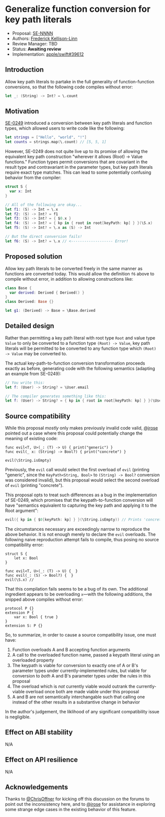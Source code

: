 # Generalize function conversion for key path literals

* Proposal: [SE-NNNN](NNNN-generalize-keypath-function-conversions.md)
* Authors: [Frederick Kellison-Linn](https://github.com/jumhyn)
* Review Manager: TBD
* Status: **Awaiting review**
* Implementation: [apple/swift#39612](https://github.com/apple/swift/pull/39612)

## Introduction

Allow key path literals to partake in the full generality of function-function conversions, so that the following code compiles without error:

```swift
let _: (String) -> Int? = \.count
```

## Motivation

[SE-0249](https://github.com/apple/swift-evolution/blob/main/proposals/0249-key-path-literal-function-expressions.md) introduced a conversion between key path literals and function types, which allowed users to write code like the following:

```swift
let strings = ["Hello", "world", "!"]
let counts = strings.map(\.count) // [5, 5, 1]
```

However, SE-0249 does not quite live up to its promise of allowing the equivalent key path construction "wherever it allows (Root) -> Value functions." Function types permit conversions that are covariant in the result type and contravariant in the parameter types, but key path literals require exact type matches. This can lead to some potentially confusing behavior from the compiler:

```swift
struct S {
  var x: Int
}

// All of the following are okay...
let f1: (S) -> Int = \.x
let f2: (S) -> Int? = f1
let f3: (S) -> Int? = { $0.x }
let f4: (S) -> Int? = { kp in { root in root[keyPath: kp] } }(\S.x)
let f5: (S) -> Int? = \.x as (S) -> Int

// But the direct conversion fails!
let f6: (S) -> Int? = \.x // <------------------- Error!
```

## Proposed solution

Allow key path literals to be converted freely in the same manner as functions are converted today. This would allow the definition `f6` above to compile without error, in addition to allowing constructions like:

```swift
class Base {
  var derived: Derived { Derived() }
}
class Derived: Base {}

let g1: (Derived) -> Base = \Base.derived
```

## Detailed design

Rather than permitting a key path literal with root type `Root` and value type `Value` to only be converted to a function type `(Root) -> Value`, key path literals will be permitted to be converted to any function type which `(Root) -> Value` may be converted to.

The actual key-path-to-function conversion transformation proceeds exactly as before, generating code with the following semantics (adapting an example from SE-0249):

```swift
// You write this:
let f: (User) -> String? = \User.email

// The compiler generates something like this:
let f: (User) -> String? = { kp in { root in root[keyPath: kp] } }(\User.email)
```

## Source compatibility

While this proposal _mostly_ only makes previously invalid code valid, [@jrose](https://forums.swift.org/u/jrose) pointed out a case where this proposal could potentially change the meaning of existing code:

```
func evil<T, U>(_: (T) -> U) { print("generic") }
func evil(_ x: (String) -> Bool?) { print("concrete") }

evil(\String.isEmpty)
```

Previously, the `evil` call would select the first overload of `evil` (printing "generic", since the `KeyPath<String, Bool>` to `(String) -> Bool?` conversion was considered invalid), but this proposal would select the second overload of `evil` (printing "concrete").

This proposal opts to treat such differences as a bug in the implementation of SE-0249, which promises that the keypath-to-function conversion will have "semantics equivalent to capturing the key path and applying it to the Root argument":

```swift
evil({ kp in { $0[keyPath: kp] } }(\String.isEmpty)) // Prints 'concrete'
```

The circumstances necessary are exceedingly narrow to reproduce the above behavior. It is not enough merely to declare the `evil` overloads. The following naive reproduction attempt fails to compile, thus posing no source compatibility error:

```
struct S {
    let x: Bool
}

func evil<T, U>(_: (T) -> U) {  }
func evil(_: (S) -> Bool?) {  }
evil(\S.x) // 
```

That this compilation fails seems to be a bug of its own. The additional ingredient appears to be overloading `x`—with the following additions, the snipped above compiles without error:

```
protocol P {}
extension P {
    var x: Bool { true }
}
extension S: P {}
```

So, to summarize, in order to cause a source compatibility issue, one must have:
1. Function overloads A and B accepting function arguments
2. A call to the overloaded function name, passed a keypath literal using an overloaded property
3. The keypath is viable for conversion to exactly one of A or B's parameter types under currently-implemented rules, but viable for conversion to _both_ A and B's parameter types under the rules in this proposal
4. The overload which is *not* currently viable would outrank the currently-viable overload once both are made viable under this proposal
5. A and B are not semantically interchangable such that calling one instead of the other results in a substantive change in behavior

In the author's judgement, the liklihood of any significant compatibility issue is negligible.

## Effect on ABI stability

N/A

## Effect on API resilience

N/A

## Acknowledgements

Thanks to [@ChrisOffner](https://forums.swift.org/u/chrisoffner) for kicking off this discussion on the forums to point out the inconsistency here, and to [@jrose](https://forums.swift.org/u/jrose) for assistance in exploring some strange edge cases in the existing behavior of this feature.
